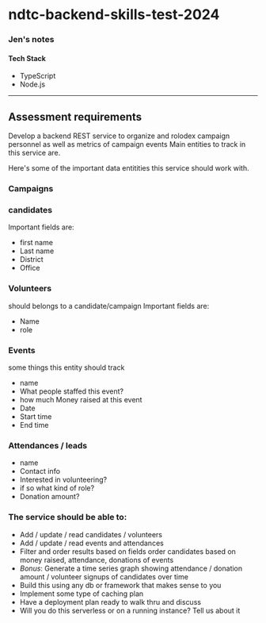 # ndtc-backend-skills-test-2024

### Jen's notes 

#### Tech Stack
* TypeScript
* Node.js

<hr/>

## Assessment requirements 

Develop a backend REST service to organize and rolodex campaign personnel as well as metrics of campaign events 
Main entities to track in this service are.


Here's some of the important data entitities this service should work with.

### Campaigns


  
### candidates
Important fields are:
*   first name
*   Last name
*   District
*   Office
  
### Volunteers
should belongs to a candidate/campaign
Important fields are: 
*   Name
*   role


### Events 
some things this entity should track  
* name
* What people staffed this event? 
* how much Money raised at this event
* Date
* Start time 
* End time


### Attendances / leads
* name 
* Contact info 
* Interested in volunteering?
* if so what kind of role?
* Donation amount?

### The service should be able to:
* Add / update / read candidates / volunteers
* Add / update / read events and attendances
* Filter and order results based on fields 
order candidates based on money raised, attendance, donations of events
* *Bonus*: Generate a time series graph showing attendance / donation amount / volunteer signups of candidates over time
* Build this using any db or framework that makes sense to you
* Implement some type of caching plan 
* Have a deployment plan ready to walk thru and discuss
*   Will you do this serverless or on a running instance? Tell us about it
